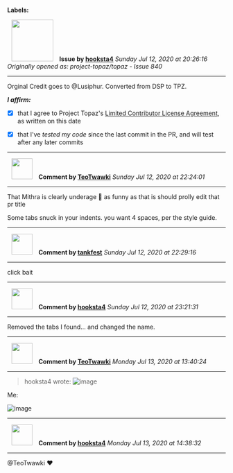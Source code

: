 **Labels:**



<a href="https://github.com/hooksta4"><img src="https://avatars0.githubusercontent.com/u/13935086?v=4" width="96" height="96" hspace="10"></img></a> **Issue by [hooksta4](https://github.com/hooksta4)**
_Sunday Jul 12, 2020 at 20:26:16_
_Originally opened as: project-topaz/topaz - Issue 840_

----

Orginal Credit goes to @Lusiphur. Converted from DSP to TPZ.

<!-- place 'x' mark between square [] brackets to affirm: -->
**_I affirm:_**
- [x] that I agree to Project Topaz's [Limited Contributor License Agreement](http://project-topaz.com/blob/release/CONTRIBUTOR_AGREEMENT.md), as written on this date
- [x] that I've _tested my code_ since the last commit in the PR, and will test after any later commits




----
<a href="https://github.com/TeoTwawki"><img src="https://avatars0.githubusercontent.com/u/6871475?v=4" width="48" height="48" hspace="10"></img></a> **Comment by [TeoTwawki](https://github.com/TeoTwawki)**
_Sunday Jul 12, 2020 at 22:24:01_

----

That Mithra is clearly underage :police_officer:  as funny as that is should prolly edit that pr title

Some tabs snuck in your indents. you want 4 spaces, per the style guide. 


----
<a href="https://github.com/tankfest"><img src="https://avatars1.githubusercontent.com/u/37684138?v=4" width="48" height="48" hspace="10"></img></a> **Comment by [tankfest](https://github.com/tankfest)**
_Sunday Jul 12, 2020 at 22:29:16_

----

click bait


----
<a href="https://github.com/hooksta4"><img src="https://avatars0.githubusercontent.com/u/13935086?v=4" width="48" height="48" hspace="10"></img></a> **Comment by [hooksta4](https://github.com/hooksta4)**
_Sunday Jul 12, 2020 at 23:21:31_

----

Removed the tabs I found... and changed the name. 


----
<a href="https://github.com/TeoTwawki"><img src="https://avatars0.githubusercontent.com/u/6871475?v=4" width="48" height="48" hspace="10"></img></a> **Comment by [TeoTwawki](https://github.com/TeoTwawki)**
_Monday Jul 13, 2020 at 13:40:24_

----

> hooksta4 wrote: ![image](https://user-images.githubusercontent.com/6871475/87310809-786da900-c4ec-11ea-9813-7ee47c3d24f3.png)

Me:
![image](https://user-images.githubusercontent.com/6871475/87311091-cda9ba80-c4ec-11ea-8bd2-7ec0432bdc3f.png)





----
<a href="https://github.com/hooksta4"><img src="https://avatars0.githubusercontent.com/u/13935086?v=4" width="48" height="48" hspace="10"></img></a> **Comment by [hooksta4](https://github.com/hooksta4)**
_Monday Jul 13, 2020 at 14:38:32_

----

@TeoTwawki ❤️
